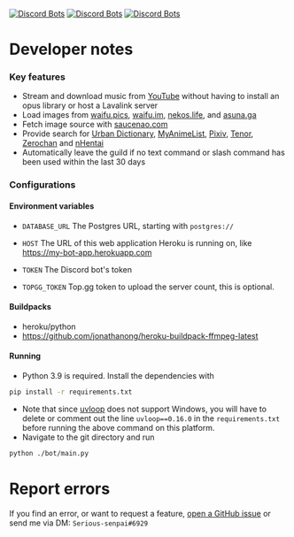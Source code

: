 [![Discord Bots](https://top.gg/api/widget/status/848178172536946708.svg)](https://top.gg/bot/848178172536946708)
[![Discord Bots](https://top.gg/api/widget/servers/848178172536946708.svg)](https://top.gg/bot/848178172536946708)
[![Discord Bots](https://top.gg/api/widget/owner/848178172536946708.svg)](https://top.gg/bot/848178172536946708)
# Developer notes
### Key features
- Stream and download music from [YouTube](https://youtube.com) without having to install an opus library or host a Lavalink server
- Load images from [waifu.pics](https://waifu.pics), [waifu.im](https://waifu.im), [nekos.life](https://nekos.life), and [asuna.ga](https://asuna.ga)
- Fetch image source with [saucenao.com](https://saucenao.com)
- Provide search for [Urban Dictionary](https://urbandictionary.com), [MyAnimeList](https://myanimelist.net), [Pixiv](https://www.pixiv.net), [Tenor](https://tenor.com), [Zerochan](https://zerochan.net) and [nHentai](https://nhentai.net)
- Automatically leave the guild if no text command or slash command has been used within the last 30 days
### Configurations
#### Environment variables
- `DATABASE_URL` The Postgres URL, starting with `postgres://`

- `HOST` The URL of this web application Heroku is running on, like https://my-bot-app.herokuapp.com

- `TOKEN` The Discord bot's token

- `TOPGG_TOKEN` Top.gg token to upload the server count, this is optional.
#### Buildpacks
- heroku/python
- https://github.com/jonathanong/heroku-buildpack-ffmpeg-latest
#### Running
- Python 3.9 is required. Install the dependencies with
```bash
pip install -r requirements.txt
```
- Note that since [uvloop](https://github.com/MagicStack/uvloop) does not support Windows, you will have to delete or comment out the line `uvloop==0.16.0` in the `requirements.txt` before running the above command on this platform.
- Navigate to the git directory and run
```bash
python ./bot/main.py
```
# Report errors
If you find an error, or want to request a feature, [open a GitHub issue](https://github.com/Serious-senpai/haruka-rewrite/issues/new) or send me via DM: `Serious-senpai#6929`
